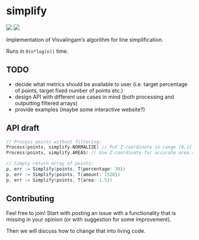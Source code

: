# simplify

<a href="https://travis-ci.org/tchayen/simplify"><img src="https://travis-ci.org/tchayen/simplify.svg?branch=master"></a>
<a href='https://coveralls.io/github/tchayen/simplify?branch=master'><img src='https://coveralls.io/repos/github/tchayen/simplify/badge.svg?branch=master'/></a>

Implementation of Visvalingam’s algorithm for line simplification.

Runs in `O(n*log(n))` time.

## TODO
- decide what metrics should be available to user (i.e. target percentage of
points, target fixed number of points etc.)
- design API with different use cases in mind (both processing and outputting
filtered arrays)
- provide examples (maybe some interactive website?)

## API draft

```go
// Process points without filtering:
Process(points, simplify.NORMALIZE) // Put Z-coordinate in range [0,1]
Process(points, simplify.AREAS) // Use Z-coordinate for accurate area storage.

// Simply return array of points:
p, err := Simplify(points, T{percentage: 30})
p, err := Simplify(points, T{amount: 1520})
p, err := Simplify(points, T{area: 1.5})
```

## Contributing

Feel free to join! Start with posting an issue with a functionality that is
missing in your opinion (or with suggestion for some improvement).

Then we will discuss how to change that into living code.